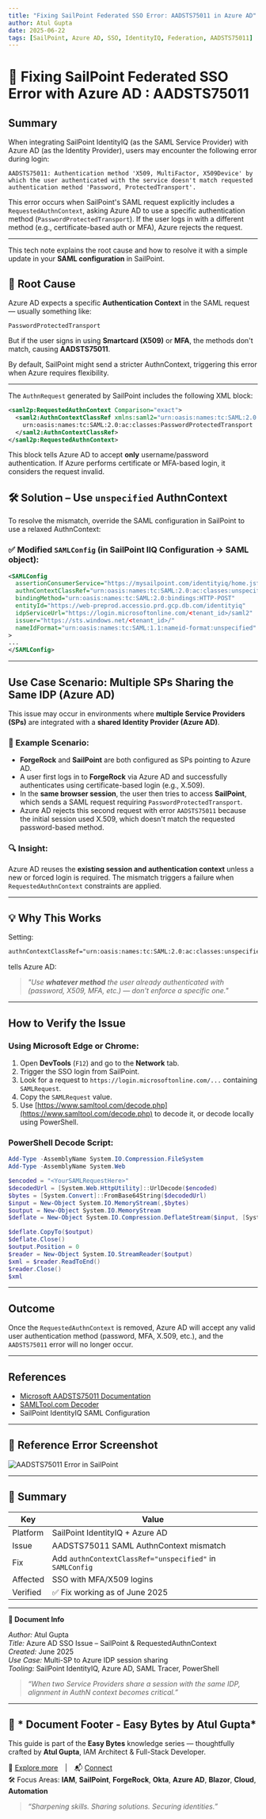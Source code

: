 ```yaml
---
title: "Fixing SailPoint Federated SSO Error: AADSTS75011 in Azure AD"
author: Atul Gupta
date: 2025-06-22
tags: [SailPoint, Azure AD, SSO, IdentityIQ, Federation, AADSTS75011]
---
```


# 🚀 Fixing SailPoint Federated SSO Error with Azure AD : AADSTS75011
## Summary

When integrating SailPoint IdentityIQ (as the SAML Service Provider) with Azure AD (as the Identity Provider), users may encounter the following error during login:

```
AADSTS75011: Authentication method 'X509, MultiFactor, X509Device' by which the user authenticated with the service doesn't match requested authentication method 'Password, ProtectedTransport'.
```

This error occurs when SailPoint's SAML request explicitly includes a `RequestedAuthnContext`, asking Azure AD to use a specific authentication method (`PasswordProtectedTransport`). If the user logs in with a different method (e.g., certificate-based auth or MFA), Azure rejects the request.

---

This tech note explains the root cause and how to resolve it with a simple update in your **SAML configuration** in SailPoint.

## 🧠 Root Cause

Azure AD expects a specific **Authentication Context** in the SAML request — usually something like:

```text
PasswordProtectedTransport
```

But if the user signs in using **Smartcard (X509)** or **MFA**, the methods don't match, causing **AADSTS75011**.

By default, SailPoint might send a stricter AuthnContext, triggering this error when Azure requires flexibility.

---

The `AuthnRequest` generated by SailPoint includes the following XML block:

```xml
<saml2p:RequestedAuthnContext Comparison="exact">
  <saml2:AuthnContextClassRef xmlns:saml2="urn:oasis:names:tc:SAML:2.0:assertion">
    urn:oasis:names:tc:SAML:2.0:ac:classes:PasswordProtectedTransport
  </saml2:AuthnContextClassRef>
</saml2p:RequestedAuthnContext>
```

This block tells Azure AD to accept **only** username/password authentication. If Azure performs certificate or MFA-based login, it considers the request invalid.

## 🛠️ Solution – Use `unspecified` AuthnContext

To resolve the mismatch, override the SAML configuration in SailPoint to use a relaxed AuthnContext:

### ✅ Modified `SAMLConfig` (in SailPoint IIQ Configuration → SAML object):

```xml
<SAMLConfig
  assertionConsumerService="https://mysailpoint.com/identityiq/home.jsf"
  authnContextClassRef="urn:oasis:names:tc:SAML:2.0:ac:classes:unspecified"
  bindingMethod="urn:oasis:names:tc:SAML:2.0:bindings:HTTP-POST"
  entityId="https://web-preprod.accessio.prd.gcp.db.com/identityiq"
  idpServiceUrl="https://login.microsoftonline.com/<tenant_id>/saml2"
  issuer="https://sts.windows.net/<tenant_id>/"
  nameIdFormat="urn:oasis:names:tc:SAML:1.1:nameid-format:unspecified"
>
...
</SAMLConfig>
```

---

## Use Case Scenario: Multiple SPs Sharing the Same IDP (Azure AD)

This issue may occur in environments where **multiple Service Providers (SPs)** are integrated with a **shared Identity Provider (Azure AD)**.

### 🔁 Example Scenario:

* **ForgeRock** and **SailPoint** are both configured as SPs pointing to Azure AD.
* A user first logs in to **ForgeRock** via Azure AD and successfully authenticates using certificate-based login (e.g., X.509).
* In the **same browser session**, the user then tries to access **SailPoint**, which sends a SAML request requiring `PasswordProtectedTransport`.
* Azure AD rejects this second request with error `AADSTS75011` because the initial session used X.509, which doesn't match the requested password-based method.

### 🔍 Insight:

Azure AD reuses the **existing session and authentication context** unless a new or forced login is required. The mismatch triggers a failure when `RequestedAuthnContext` constraints are applied.

---

## 💡 Why This Works

Setting:

```xml
authnContextClassRef="urn:oasis:names:tc:SAML:2.0:ac:classes:unspecified"
```

tells Azure AD:

> _"Use **whatever method** the user already authenticated with (password, X509, MFA, etc.) — don't enforce a specific one."_

---

## How to Verify the Issue

### Using Microsoft Edge or Chrome:

1. Open **DevTools** (`F12`) and go to the **Network** tab.
2. Trigger the SSO login from SailPoint.
3. Look for a request to `https://login.microsoftonline.com/...` containing `SAMLRequest`.
4. Copy the `SAMLRequest` value.
5. Use [https://www.samltool.com/decode.php](https://www.samltool.com/decode.php) to decode it, or decode locally using PowerShell.

### PowerShell Decode Script:

```powershell
Add-Type -AssemblyName System.IO.Compression.FileSystem
Add-Type -AssemblyName System.Web

$encoded = "<YourSAMLRequestHere>"
$decodedUrl = [System.Web.HttpUtility]::UrlDecode($encoded)
$bytes = [System.Convert]::FromBase64String($decodedUrl)
$input = New-Object System.IO.MemoryStream(,$bytes)
$output = New-Object System.IO.MemoryStream
$deflate = New-Object System.IO.Compression.DeflateStream($input, [System.IO.Compression.CompressionMode]::Decompress)

$deflate.CopyTo($output)
$deflate.Close()
$output.Position = 0
$reader = New-Object System.IO.StreamReader($output)
$xml = $reader.ReadToEnd()
$reader.Close()
$xml
```

---

## Outcome

Once the `RequestedAuthnContext` is removed, Azure AD will accept any valid user authentication method (password, MFA, X.509, etc.), and the `AADSTS75011` error will no longer occur.

---

## References

* [Microsoft AADSTS75011 Documentation](https://learn.microsoft.com/en-us/azure/active-directory/develop/reference-aadsts-error-codes#aadsts75011)
* [SAMLTool.com Decoder](https://www.samltool.com/decode.php)
* SailPoint IdentityIQ SAML Configuration

---

## 🧾 Reference Error Screenshot

![AADSTS75011 Error in SailPoint](../assets/images/sailpoint-saml-aadsts75011.png)

---

## 📝 Summary

| Key | Value |
|-----|-------|
| Platform | SailPoint IdentityIQ + Azure AD |
| Issue | AADSTS75011 SAML AuthnContext mismatch |
| Fix | Add `authnContextClassRef="unspecified"` in `SAMLConfig` |
| Affected | SSO with MFA/X509 logins |
| Verified | ✅ Fix working as of June 2025 |

---

**📄 Document Info**  

*Author:* Atul Gupta  
*Title:* Azure AD SSO Issue – SailPoint & RequestedAuthnContext  
*Created:* June 2025  
*Use Case:* Multi-SP to Azure IDP session sharing  
*Tooling:* SailPoint IdentityIQ, Azure AD, SAML Tracer, PowerShell  

> _“When two Service Providers share a session with the same IDP, alignment in AuthN context becomes critical.”_ 

---

## 📘 * Document Footer - Easy Bytes by Atul Gupta*  
This guide is part of the **Easy Bytes** knowledge series — thoughtfully crafted by **Atul Gupta**, IAM Architect & Full-Stack Developer.

🔗 [Explore more](https://github.com/atul0085) | 📬 [Connect](https://www.linkedin.com/in/atul0085)  
🛠️ Focus Areas: **IAM**, **SailPoint**, **ForgeRock**, **Okta**, **Azure AD**, **Blazor**, **Cloud**, **Automation**  
> _“Sharpening skills. Sharing solutions. Securing identities.”_
